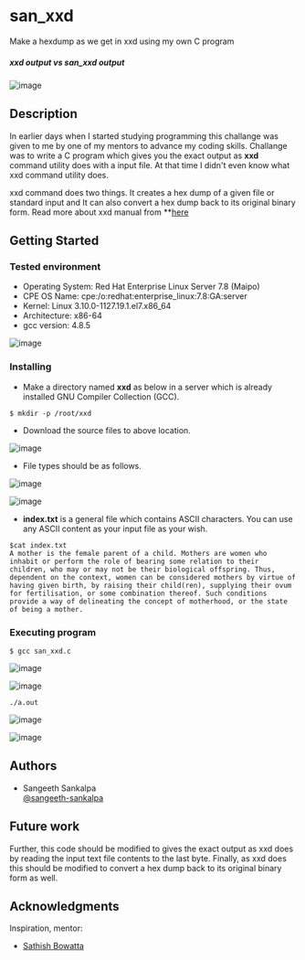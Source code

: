 # san_xxd
Make a hexdump as we get in xxd using my own C program

##### xxd output vs san_xxd output

![image](https://user-images.githubusercontent.com/36575796/180617901-4d515a0b-3cf3-4ecf-b365-5fb8693e13c9.png)


## Description

In earlier days when I started studying programming this challange was given to me by one of my mentors to advance my coding skills. Challange was to write a C program which gives you the exact output as **xxd** command utility does with a input file. At that time I didn't even know what xxd command utility does.  

xxd command does two things. It creates a hex dump of a given file or standard input and It can also convert a hex dump back to its original binary form.
Read more about xxd manual from **[here]([https://github.com/zathizh](https://linux.die.net/man/1/xxd))

## Getting Started

### Tested environment

* Operating System: Red Hat Enterprise Linux Server 7.8 (Maipo)
* CPE OS Name: cpe:/o:redhat:enterprise_linux:7.8:GA:server
* Kernel: Linux 3.10.0-1127.19.1.el7.x86_64
* Architecture: x86-64 
* gcc version: 4.8.5

![image](https://user-images.githubusercontent.com/36575796/180618641-ae3e2c92-8684-440c-81c4-c978ff9cf9d1.png)

### Installing

* Make a directory named **xxd** as below in a server which is already installed GNU Compiler Collection (GCC).
```
$ mkdir -p /root/xxd
```
* Download the source files to above location.

![image](https://user-images.githubusercontent.com/36575796/180618712-f83e5d11-e3c7-4492-a253-3e88310d8d36.png)

* File types should be as follows.

![image](https://user-images.githubusercontent.com/36575796/180618745-13e7ec79-0f7f-428b-aa94-cc1a3c9fa793.png)

![image](https://user-images.githubusercontent.com/36575796/180618747-7efb9220-d558-4290-aca6-626631d00451.png)


* **index.txt** is a general file which contains ASCII characters. You can use any ASCII content as your input file as your wish.  
```
$cat index.txt
A mother is the female parent of a child. Mothers are women who inhabit or perform the role of bearing some relation to their children, who may or may not be their biological offspring. Thus, dependent on the context, women can be considered mothers by virtue of having given birth, by raising their child(ren), supplying their ovum for fertilisation, or some combination thereof. Such conditions provide a way of delineating the concept of motherhood, or the state of being a mother.
```

### Executing program

```
$ gcc san_xxd.c
```
![image](https://user-images.githubusercontent.com/36575796/180618919-a608a418-3807-495e-bacf-87bd5880e5b9.png)

![image](https://user-images.githubusercontent.com/36575796/180618926-06bd8660-1687-49e7-8bb9-6d50c44c9a98.png)

```
./a.out
```
![image](https://user-images.githubusercontent.com/36575796/180618947-686ea6be-1a6d-4b16-9d67-fbd1f8cf116a.png)


![image](https://user-images.githubusercontent.com/36575796/180618949-b8e2bd4a-ea5b-4a6d-864f-09f6a2864c10.png)


## Authors

* Sangeeth Sankalpa  
[@sangeeth-sankalpa](https://linkedin.com/in/sangeeth-sankalpa)

## Future work

Further, this code should be modified to gives the exact output as xxd does by reading the input text file contents to the last byte. Finally, as xxd does this should be modified to convert a hex dump back to its original binary form as well.

## Acknowledgments

Inspiration, mentor:
* [Sathish Bowatta](https://github.com/zathizh)
